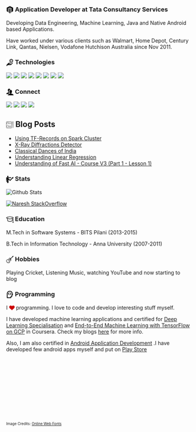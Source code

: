 ### <img src="https://github.com/nareshr8/nareshr8/blob/master/app.svg" height="20" width="20" align="center"/> Application Developer at Tata Consultancy Services

Developing Data Engineering, Machine Learning, Java and Native Android based Applications. 

Have worked under various clients such as Walmart, Home Depot, Century Link, Qantas, Nielsen, Vodafone Hutchison Australia since Nov 2011.

### <img src="https://github.com/nareshr8/nareshr8/blob/master/tch.svg" height="20" width="20" align="center"/> Technologies
<img src="https://img.shields.io/static/v1?label=Python&message=3.x&color=3776ab&logo=python"/> <img src="https://img.shields.io/static/v1?label=spark&message=2.%2B&color=e25a1c&logo=apache-spark"/> <img src="https://img.shields.io/static/v1?label=PyTorch&message=1.5%2B&color=ee4c2c&logo=pytorch"> <img src="https://img.shields.io/static/v1?label=TensorFlow&message=1,2%2B&color=FF6F00&logo=tensorflow"> <img src="https://img.shields.io/static/v1?label=Pandas&message=1.1%2B&color=150458&logo=pandas"> <img src="https://img.shields.io/static/v1?label=cloud&message=azure&color=0089d6&logo=microsoft-azure"> <img src="https://img.shields.io/static/v1?label=Spring&message=5.X&color=6db33f&logo=spring"/> <img src="https://img.shields.io/static/v1?label=Java&message=7,8&color=007396&logo=java"/>


### <img src="https://github.com/nareshr8/nareshr8/blob/master/cnt.svg" height="20" width="20" align="center"/> Connect

<a href="https://github.com/nareshr8"><img src="https://img.shields.io/github/followers/nareshr8?style=social"/></a> <a href="https://twitter.com/nareshr8"><img src="https://img.shields.io/twitter/follow/nareshr8?label=Follow&style=social"/></a> <a href="https://www.linkedin.com/in/nareshr8/"><img src="https://img.shields.io/static/v1?label=LinkedIn&message=nareshr8&color=0077B5&logo=linkedin"/></a> <a href="https://nareshr8.github.io/ml_posts"><img src="https://img.shields.io/static/v1?label=Blog&message=nareshr8&color=12100E&logo=medium"/></a>

## <img src="https://github.com/nareshr8/nareshr8/blob/master/pst.svg" height="20" width="20" align="center"/> Blog Posts
<!-- BLOG-POST-LIST:START -->
- [Using TF-Records on Spark Cluster](https://nareshr8.github.io/ml_posts/tf-records/spark/py-spark/performance/2020/07/01/TF-Records-on-Spark.html)
- [X-Ray Diffractions Detector](https://nareshr8.github.io/ml_posts/image-classifer/fastai2/2020/04/30/Multi-Label-Image-Classification.html)
- [Classical Dances of India](https://nareshr8.github.io/ml_posts/image-classifer/fastai2/2020/04/02/Image-Classification.html)
- [Understanding Linear Regression](https://nareshr8.github.io/ml_posts/pytorch/fast-ai/2019/01/16/linear-regression-coding.html)
- [Understanding of Fast AI - Course V3 (Part 1 - Lesson 1)](https://nareshr8.github.io/ml_posts/fast-ai/2018/10/31/fastai-p1-l1.html)
<!-- BLOG-POST-LIST:END -->

### <img src="https://github.com/nareshr8/nareshr8/blob/master/sts.svg" height="20" width="20" align="center"/> Stats

![Github Stats](https://github-readme-stats.vercel.app/api?username=nareshr8&show_icons=true)

[![Naresh StackOverflow](https://github-readme-stackoverflow.vercel.app/?userID=1367953&layout=compact)](https://stackoverflow.com/users/1367953/naresh-r)


### <img src="https://github.com/nareshr8/nareshr8/blob/master/edu.svg" height="20" width="20" align="center"/> Education

M.Tech in Software Systems - BITS Pilani (2013-2015)

B.Tech in Information Technology - Anna University (2007-2011)

### <img src="https://github.com/nareshr8/nareshr8/blob/master/hbs.svg" height="20" width="20" align="center"/> Hobbies

Playing Cricket, Listening Music, watching YouTube and now starting to blog


### <img src="https://github.com/nareshr8/nareshr8/blob/master/pgm.svg" height="20" width="20" align="center"/> Programming


I <img src="https://github.com/nareshr8/nareshr8/blob/master/hrt.svg" height="15" width="15" align="center"/> programming. I love to code and develop interesting stuff myself.

I have developed machine learning applications and certified for [Deep Learning Specialisation](https://www.coursera.org/account/accomplishments/specialization/certificate/NZTTSED2DZGA) and [End-to-End Machine Learning with TensorFlow on GCP](https://coursera.org/share/8da2e069f05edd1602f0cc4abc21070c) in Coursera. Check my blogs [here](https://nareshr8.github.io/ml_posts/) for more info. 

Also, I am also certified in [Android Application Development](https://www.coursera.org/account/accomplishments/certificate/44BEBZEAE6) .I have developed few android apps myself and put on [Play Store](https://play.google.com/store/apps/developer?id=Hayagriv)
<br><br><br>

<br>
<br><br><br><br><br><br><br>
<sub><sup>Image Credits: <a href="http://www.onlinewebfonts.com">Online Web Fonts</a></sup></sub>
